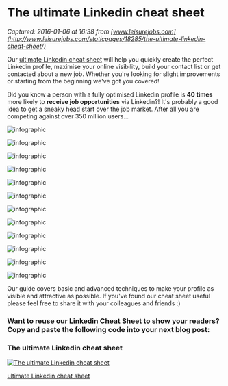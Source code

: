 # The ultimate Linkedin cheat sheet

_Captured: 2016-01-06 at 16:38 from [www.leisurejobs.com](http://www.leisurejobs.com/staticpages/18285/the-ultimate-linkedin-cheat-sheet/)_

Our [ultimate Linkedin cheat sheet](http://www.leisurejobs.com/staticpages/18285/the-ultimate-linkedin-cheat-sheet/) will help you quickly create the perfect Linkedin profile, maximise your online visibility, build your contact list or get contacted about a new job. Whether you're looking for slight improvements or starting from the beginning we've got you covered!

Did you know a person with a fully optimised Linkedin profile is **40 times** more likely to **receive job opportunities** via Linkedin?! It's probably a good idea to get a sneaky head start over the job market. After all you are competing against over 350 million users...​

![infographic](http://www.leisurejobs.com/getasset/7a3e4167-6675-4ae3-be01-6ff723b80f2a/)

![infographic](http://www.leisurejobs.com/getasset/86af5d8a-22d0-4591-8cad-a9ab26792598/)

![infographic](http://www.leisurejobs.com/getasset/b2235781-aba9-4989-a680-13fd67e75d14/)

![infographic](http://www.leisurejobs.com/getasset/4afb3833-d909-471c-84a9-eee6f46f8a9f/)

![infographic](http://www.leisurejobs.com/getasset/e6cdb207-74d5-450f-8138-548ff6c35193/)

![infographic](http://www.leisurejobs.com/getasset/05c8dc34-6666-4bcd-884a-66392598bf91/)

![infographic](http://www.leisurejobs.com/getasset/39b32668-4929-4906-a698-b20f939d9e43/)

![infographic](http://www.leisurejobs.com/getasset/95c69fff-aed5-463f-8d03-d1d5dd0e7285/)

![infographic](http://www.leisurejobs.com/getasset/e9761ee1-76e0-4af0-8b79-598ad41b8423/)

![infographic](http://www.leisurejobs.com/getasset/820f9d6e-3090-41a3-bd8c-a11466a67868/)

![infographic](http://www.leisurejobs.com/getasset/0973a409-eb5b-4da9-bee9-528bd3a2a752/)

![infographic](http://www.leisurejobs.com/getasset/4be10cd4-42d0-40cc-a98b-8665a3c3f0e0/)

Our guide covers basic and advanced techniques to make your profile as visible and attractive as possible. If you've found our cheat sheet useful please feel free to share it with your colleagues and friends :) ​​

### Want to reuse our Linkedin Cheat Sheet to show your readers? Copy and paste the following code into your next blog post:

<!----- 'Copy and paste the following code' ----><h3>The ultimate Linkedin cheat sheet</h3><a href="http://www.leisurejobs.com/staticpages/18285/the-ultimate-linkedin-cheat-sheet/"><img src="http://www.leisurejobs.com/cheatsheet/ultimate-linkedin-profile-perfection-cheat-sheet.jpg" alt="The ultimate Linkedin cheat sheet" /></a><br><p><a href="http://www.leisurejobs.com">ultimate Linkedin cheat sheet</a></p>
